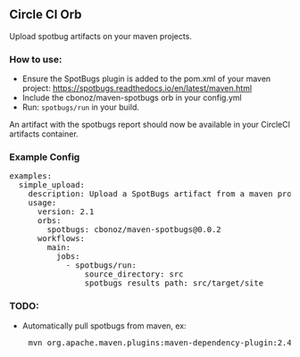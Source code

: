 Circle CI Orb
---

Upload spotbug artifacts on your maven projects.

### How to use:
* Ensure the SpotBugs plugin is added to the pom.xml of your maven project: https://spotbugs.readthedocs.io/en/latest/maven.html
* Include the cbonoz/maven-spotbugs orb in your config.yml
* Run: `spotbugs/run` in your build.

An artifact with the spotbugs report should now be available in your CircleCI artifacts container.

### Example Config
<pre>
examples:
  simple_upload:
    description: Upload a SpotBugs artifact from a maven project in the `src` home directory that has SpotBugs specified in the pom.
    usage:
      version: 2.1
      orbs:
        spotbugs: cbonoz/maven-spotbugs@0.0.2
      workflows:
        main:
          jobs:
            - spotbugs/run:
                source_directory: src
                spotbugs_results_path: src/target/site
</pre>

### TODO: 

* Automatically pull spotbugs from maven, ex:
<pre>
    mvn org.apache.maven.plugins:maven-dependency-plugin:2.4:get -DartifactId=com.github.spotbugs -DgroupId=spotbugs-maven-plugin -Dversion=3.1.11
</pre>